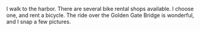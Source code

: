 I walk to the harbor.
There are several bike rental shops available.
I choose one, and rent a bicycle.
The ride over the Golden Gate Bridge is wonderful,
and I snap a few pictures.
